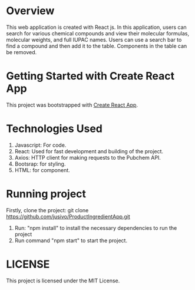# Overview
This web application is created with React js. In this application, users can search for various chemical compounds and view their molecular formulas, molecular weights, and full IUPAC names. Users can use a search bar to find a compound and then add it to the table. Components in the table can be removed.

# Getting Started with Create React App

This project was bootstrapped with [Create React App](https://github.com/facebook/create-react-app).

# Technologies Used
1. Javascript: For code.
2. React:  Used for fast development and building of the project.
3. Axios: HTTP client for making requests to the Pubchem API.
4. Bootsrap: for styling.
5. HTML: for component.

# Running project
Firstly, clone the project: git clone https://github.com/jusivo/ProductIngredientApp.git
1. Run: "npm install" to install the necessary dependencies to run the project
2. Run command "npm start" to start the project.

# LICENSE
This project is licensed under the MIT License.
